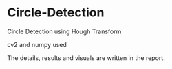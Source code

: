 # Circle-Detection
Circle Detection using Hough Transform <br />

cv2 and numpy used <br />

The details, results and visuals are written in the report.

